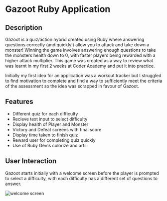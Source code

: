# Gazoot Ruby Application 

## Description

Gazoot is a quiz/action hybrid created using Ruby where answering questions correctly (and quickly!) allow you to attack and take down a monster! Winning the game involves answering enough questions to take the monsters health down to 0, with faster players being rewarded with a higher attack multiplier. This game was created as a way to review what was learnt in my first 2 weeks at Coder Academy and put it into practice.

Initially my first idea for an application was a workout tracker but I struggled to find motivation to complete and find a way to sufficiently meet the criteria of the assessment so the idea was scrapped in favour of Gazoot.

## Features

* Different quiz for each difficulty
* Recieve text input to select difficulty
* Display health of Player and Monster
* Victory and Defeat screens with final score
* Display time taken to finish quiz
* Reward user for completing quiz quickly
* Use of Ruby Gems colorize and artii

## User Interaction

Gazoot starts initially with a welcome screen before the player is prompted to select a difficulty, with each difficulty has a different set of questions to answer. 

![welcome screen](https://raw.githubusercontent.com/Ashamaly/Gazoot/tree/master/img/welcome.png)
